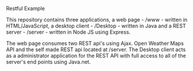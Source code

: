 Restful Example

This repository contains three applications, a web page - /www - written in HTML/JavaScript, a desktop client - /Desktop - written in Java and a REST server - /server - written in Node JS using Express.

The web page consumes two REST api's using Ajax. Open Weather Maps API and the self made REST api located at /server.
The Desktop client acts as a administrator application for the REST API with full access to all of the server's end points using Java.net.

